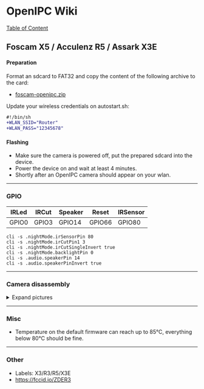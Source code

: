 # OpenIPC Wiki
[Table of Content](../README.md)

Foscam X5 / Acculenz R5 / Assark X3E
---

#### Preparation
Format an sdcard to FAT32 and copy the content of the following archive to the card:
- [foscam-openipc.zip][1]

Update your wireless credentials on autostart.sh:
```diff
#!/bin/sh
+WLAN_SSID="Router"
+WLAN_PASS="12345678"
```

#### Flashing
- Make sure the camera is powered off, put the prepared sdcard into the device.
- Power the device on and wait at least 4 minutes.
- Shortly after an OpenIPC camera should appear on your wlan.

---

### GPIO
IRLed | IRCut | Speaker | Reset | IRSensor
-|-|-|-|-
GPIO0 | GPIO3 | GPIO14 | GPIO66 | GPIO80

```
cli -s .nightMode.irSensorPin 80
cli -s .nightMode.irCutPin1 3
cli -s .nightMode.irCutSingleInvert true
cli -s .nightMode.backlightPin 0
cli -s .audio.speakerPin 14
cli -s .audio.speakerPinInvert true
```

---

### Camera disassembly
<details>
<summary>Expand pictures</summary>
<img src="../images/device-foscam-01.webp" width=50% height=50%>
<img src="../images/device-foscam-02.webp" width=50% height=50%>
<img src="../images/device-foscam-03.webp" width=50% height=50%>
<img src="../images/device-foscam-04.webp" width=50% height=50%>
<img src="../images/device-foscam-05.webp" width=50% height=50%>
<img src="../images/device-foscam-06.webp" width=50% height=50%>
<img src="../images/device-foscam-07.webp" width=50% height=50%>
<img src="../images/device-foscam-08.webp" width=80% height=80%>
<img src="../images/device-foscam-09.webp" width=80% height=80%>
</details>

---

### Misc
- Temperature on the default firmware can reach up to 85°C, everything below 80°C should be fine.

---

### Other
- Labels: X3/R3/R5/X3E
- https://fccid.io/ZDER3

[1]: https://github.com/openipc/wiki/files/13222843/foscam-openipc.zip
